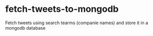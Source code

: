 # fetch-tweets-to-mongodb
Fetch tweets using search tearms (companie names) and store it in a mongodb database
